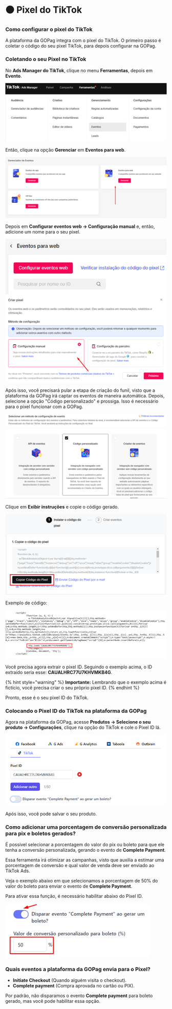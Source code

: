 # ⚫ Pixel do TikTok

### Como configurar o pixel do TikTok

A plataforma da GOPag integra com o pixel do TikTok. O primeiro passo é coletar o código do seu pixel TikTok, para depois configurar na GOPag.

### Coletando o seu Pixel no TikTok

No **Ads Manager do TikTok**, clique no menu **Ferramentas**, depois em **Evento**.

![](/assets/ads/39_tiktok_pixel.png)

Então, clique na opção **Gerenciar** em **Eventos para web**.

![](/assets/ads/40_tiktok_pixel_eventos.png)

Depois em **Configurar eventos web -> Configuração manual** e, então, adicione um nome para o seu pixel.

![](/assets/ads/41_tiktok_pixel_eventos_nome.png)
![](/assets/ads/42_tiktok_pixel_eventos_nome.png)

Após isso, você precisará pular a etapa de criação do funil, visto que a plataforma da GOPag irá captar os eventos de maneira automática. Depois, selecione a opção "Código personalizado" e prossiga. Isso é necessário para o pixel funcionar com a GOPag.

![](/assets/ads/43_tiktok_pixel_cod_personalizado.png)

Clique em **Exibir instruções** e copie o código gerado.

![](/assets/ads/44_tiktok_pixel_cod_personalizado.png)

Exemplo de código:

![](/assets/ads/45_tiktok_pixel_cod_exemplo.png)

Você precisa agora extrair o pixel ID. Seguindo o exemplo acima, o ID extraído seria esse: **CAUALHRC77U7KHVMKB4G**.

{% hint style="warning" %}
**Importante:** Lembrando que o exemplo acima é fictício, você precisa criar o seu próprio pixel ID.
{% endhint %}

Pronto, esse é o seu pixel ID do TikTok. 

### Colocando o Pixel ID do TikTok na plataforma da GOPag

Agora na plataforma da GOPag, acesse **Produtos -> Selecione o seu produto -> Configurações**, clique na opção do TikTok e cole o Pixel ID lá.

![](/assets/ads/46_tiktok_pixel_config.png)

Após isso, você pode salvar o seu produto.

### Como adicionar uma porcentagem de conversão personalizada para pix e boletos gerados?

É possível selecionar a porcentagem do valor do pix ou boleto para que ele tenha a conversão personalizada, gerando o evento de **Complete Payment**.

Essa ferramenta irá otimizar as campanhas, visto que auxilia a estimar uma porcentagem de conversão e qual valor de venda deve ser enviado ao TikTok Ads.

Veja o exemplo abaixo em que selecionamos a porcentagem de 50% do valor do boleto para enviar o evento de **Complete Payment**.

Para ativar essa função, é necessário habilitar abaixo do Pixel ID.

![](/assets/ads/47_tiktok_pixel_complete_payment.png)

### Quais eventos a plataforma da GOPag envia para o Pixel?

- **Initiate Checkout** (Quando alguém visita o checkout).
- **Complete payment** (Compra aprovada no cartão ou PIX).

Por padrão, não disparamos o evento **Complete payment** para boleto gerado, mas você pode habilitar essa opção.

<br>
<br>